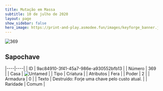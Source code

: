 ```yaml
---
title: Mutação em Massa
subtitle: 10 de julho de 2020
layout: page
show_sidebar: false
hero_image: https://print-and-play.asmodee.fun/images/keyforge_banner.jpg
---
```


![369](https://cdn.keyforgegame.com/media/card_front/pt/479_369_67VF7669QVVX_pt.png)

## Sapochave

|----|----|
| ID | 9ac84910-3f41-45a7-986e-a930552bfb13 |
| Número | 369 |
| Casa | ![Untamed](https://archonarcana.com/images/thumb/b/bd/Untamed.png/22px-Untamed.png "Indomados") |
| Tipo | Criatura |
| Atributos | Fera |
| Poder | 2 |
| Armadura | 0 |
| Texto | Destruído: Forje uma chave pelo custo atual. |
| Raridade | Comum |
